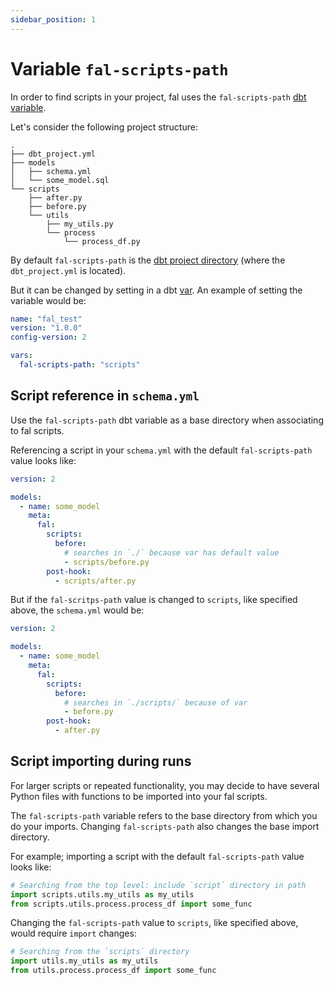 ```yaml
---
sidebar_position: 1
---
```


# Variable `fal-scripts-path`

In order to find scripts in your project, fal uses the `fal-scripts-path` [dbt variable](https://docs.getdbt.com/docs/building-a-dbt-project/building-models/using-variables#defining-variables-in-dbt_projectyml).

Let's consider the following project structure:

```
.
├── dbt_project.yml
├── models
│   ├── schema.yml
│   └── some_model.sql
└── scripts
    ├── after.py
    ├── before.py
    └── utils
        ├── my_utils.py
        └── process
            └── process_df.py
```

By default `fal-scripts-path` is the [dbt project directory](https://docs.getdbt.com/reference/dbt_project.yml) (where the `dbt_project.yml` is located).

But it can be changed by setting in a dbt [var](https://docs.getdbt.com/docs/building-a-dbt-project/building-models/using-variables#defining-variables-in-dbt_projectyml). An example of setting the variable would be:

```yaml
name: "fal_test"
version: "1.0.0"
config-version: 2

vars:
  fal-scripts-path: "scripts"
```

## Script reference in `schema.yml`

Use the `fal-scripts-path` dbt variable as a base directory when associating to fal scripts.

Referencing a script in your `schema.yml` with the default `fal-scripts-path` value looks like:

```yaml
version: 2

models:
  - name: some_model
    meta:
      fal:
        scripts:
          before:
            # searches in `./` because var has default value
            - scripts/before.py
        post-hook:
          - scripts/after.py
```

But if the `fal-scritps-path` value is changed to `scripts`, like specified above, the `schema.yml` would be:

```yaml
version: 2

models:
  - name: some_model
    meta:
      fal:
        scripts:
          before:
            # searches in `./scripts/` because of var
            - before.py
        post-hook:
          - after.py
```

## Script importing during runs

For larger scripts or repeated functionality, you may decide to have several Python files with functions to be imported into your fal scripts.

The `fal-scripts-path` variable refers to the base directory from which you do your imports. Changing `fal-scripts-path` also changes the base import directory.

For example; importing a script with the default `fal-scripts-path` value looks like:

```py
# Searching from the top level: include `script` directory in path
import scripts.utils.my_utils as my_utils
from scripts.utils.process.process_df import some_func
```

Changing the `fal-scripts-path` value to `scripts`, like specified above, would require `import` changes:

```py
# Searching from the `scripts` directory
import utils.my_utils as my_utils
from utils.process.process_df import some_func
```
